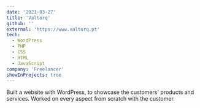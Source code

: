 ```yaml
---
date: '2021-03-27'
title: 'Valtorq'
github: ''
external: 'https://www.valtorq.pt'
tech:
  - WordPress
  - PHP
  - CSS
  - HTML
  - JavaScript
company: 'Freelancer'
showInProjects: true
---
```


Built a website with WordPress, to showcase the customers' products and services. Worked on every aspect from scratch with the customer.
